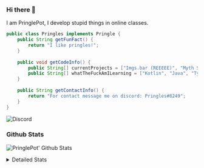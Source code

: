 ### Hi there 👋

I am PringlePot, I develop stupid things in online classes. 

```java
public class Pringles implements Pringle {
    public String getFunFact() {
        return "I like pringles!";
    }
    
    public void getCodeInfo() {
        public String[] currentProjects = ["Imgs.bar (REEEEE)", "Myth Sniper (Dead)"];
        public String[] whatTheFuckAmILearning = ["Kotlin", "Java", "Typescript", "NextJS"];
    }
    
    public String getContactInfo() {
        return "For contact message me on discord: Pringles#8249";
    }
}
```
![Discord](https://discord.c99.nl/widget/theme-1/226911291636318208.png)


### Github Stats
![PringlePot' Github Stats](https://github-readme-stats.vercel.app/api?username=PringlePot&show_icons=true&theme=dark)

<details>
  <summary>Detailed Stats</summary>
    
<!--START_SECTION:waka-->
![Lines of code](https://img.shields.io/badge/From%20Hello%20World%20I%27ve%20Written-128803%20lines%20of%20code-blue)

**🐱 My Github Data** 

> 🏆 597 Contributions in the Year 2021
 > 
> 📦 89.6 kB Used in Github's Storage 
 > 
> 💼 Opted to Hire
 > 
> 📜 8 Public Repositories 
 > 
> 🔑 10 Private Repositories  
 > 
**I'm an Early 🐤** 

```text
🌞 Morning    90 commits     ████░░░░░░░░░░░░░░░░░░░░░   18.67% 
🌆 Daytime    193 commits    ██████████░░░░░░░░░░░░░░░   40.04% 
🌃 Evening    199 commits    ██████████░░░░░░░░░░░░░░░   41.29% 
🌙 Night      0 commits      ░░░░░░░░░░░░░░░░░░░░░░░░░   0.0%

```
📅 **I'm Most Productive on Monday** 

```text
Monday       121 commits    ██████░░░░░░░░░░░░░░░░░░░   25.1% 
Tuesday      51 commits     ██░░░░░░░░░░░░░░░░░░░░░░░   10.58% 
Wednesday    58 commits     ███░░░░░░░░░░░░░░░░░░░░░░   12.03% 
Thursday     54 commits     ██░░░░░░░░░░░░░░░░░░░░░░░   11.2% 
Friday       36 commits     █░░░░░░░░░░░░░░░░░░░░░░░░   7.47% 
Saturday     75 commits     ████░░░░░░░░░░░░░░░░░░░░░   15.56% 
Sunday       87 commits     ████░░░░░░░░░░░░░░░░░░░░░   18.05%

```


📊 **This Week I Spent My Time On** 

```text
💬 Programming Languages: 
JavaScript               1 hr 52 mins        ████████████████████░░░░░   81.31% 
TypeScript               18 mins             ███░░░░░░░░░░░░░░░░░░░░░░   13.11% 
Bash                     5 mins              █░░░░░░░░░░░░░░░░░░░░░░░░   3.91% 
JSON                     2 mins              ░░░░░░░░░░░░░░░░░░░░░░░░░   1.67%

🔥 Editors: 
VS Code                  2 hrs 18 mins       █████████████████████████   100.0%

```

**I Mostly Code in Java** 

```text
Java                     7 repos             ███████████░░░░░░░░░░░░░░   46.67% 
Python                   2 repos             ███░░░░░░░░░░░░░░░░░░░░░░   13.33% 
JavaScript               2 repos             ███░░░░░░░░░░░░░░░░░░░░░░   13.33% 
Kotlin                   1 repo              █░░░░░░░░░░░░░░░░░░░░░░░░   6.67% 
CSS                      1 repo              █░░░░░░░░░░░░░░░░░░░░░░░░   6.67%

```



 Last Updated on 04/09/2021
<!--END_SECTION:waka-->
</details>
